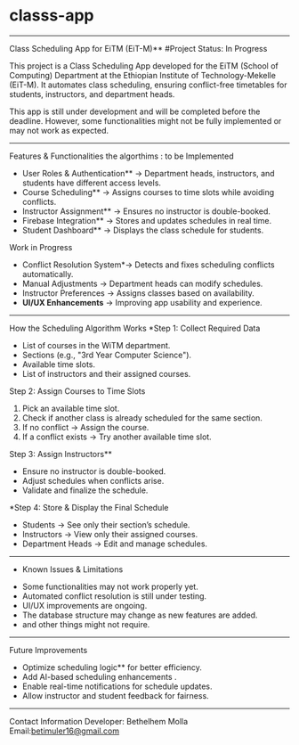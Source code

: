 # classs-app


---

Class Scheduling App for EiTM (EiT-M)**
#Project Status: In Progress 

This project is a Class Scheduling App developed for the EiTM (School of Computing) Department at the Ethiopian Institute of Technology-Mekelle (EiT-M). It automates class scheduling, ensuring conflict-free timetables for students, instructors, and department heads.

This app is still under development and will be completed before the deadline. However, some functionalities might not be fully implemented or may not work as expected.  

---

 Features & Functionalities
the algorthims :
to be Implemented
- User Roles & Authentication** → Department heads, instructors, and students have different access levels.
- Course Scheduling** → Assigns courses to time slots while avoiding conflicts.
- Instructor Assignment** → Ensures no instructor is double-booked.
- Firebase Integration** → Stores and updates schedules in real time.
- Student Dashboard** → Displays the class schedule for students.

 Work in Progress
- Conflict Resolution System*→ Detects and fixes scheduling conflicts automatically.
- Manual Adjustments → Department heads can modify schedules.
- Instructor Preferences → Assigns classes based on availability.
- **UI/UX Enhancements** → Improving app usability and experience.

---

 How the Scheduling Algorithm Works
*Step 1: Collect Required Data
- List of courses in the WiTM department.
- Sections (e.g., "3rd Year Computer Science").
- Available time slots.
- List of instructors and their assigned courses.

Step 2: Assign Courses to Time Slots
1. Pick an available time slot.
2. Check if another class is already scheduled for the same section.
3. If no conflict → Assign the course.
4. If a conflict exists → Try another available time slot.

Step 3: Assign Instructors**
- Ensure no instructor is double-booked.
- Adjust schedules when conflicts arise.
- Validate and finalize the schedule.

*Step 4: Store & Display the Final Schedule
- Students → See only their section’s schedule.
- Instructors → View only their assigned courses.
- Department Heads → Edit and manage schedules.

---
* Known Issues & Limitations
- Some functionalities may not work properly yet.
- Automated conflict resolution is still under testing.
- UI/UX improvements are ongoing.
- The database structure may change as new features are added.
- and other things might not require.

---

 Future Improvements
- Optimize scheduling logic** for better efficiency.
- Add AI-based scheduling enhancements .
- Enable real-time notifications for schedule updates.
- Allow instructor and student feedback  for fairness.

---

Contact Information
Developer: Bethelhem Molla  
Email:betimuler16@gmail.com  



